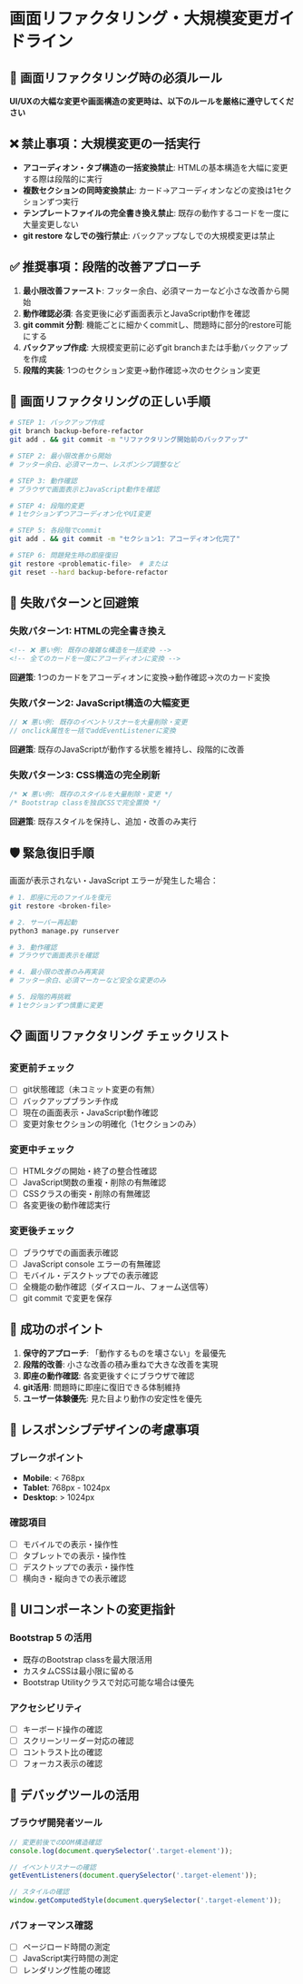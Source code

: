 # 画面リファクタリング・大規模変更ガイドライン

## 🚨 画面リファクタリング時の必須ルール

**UI/UXの大幅な変更や画面構造の変更時は、以下のルールを厳格に遵守してください**

## ❌ 禁止事項：大規模変更の一括実行
- **アコーディオン・タブ構造の一括変換禁止**: HTMLの基本構造を大幅に変更する際は段階的に実行
- **複数セクションの同時変換禁止**: カード→アコーディオンなどの変換は1セクションずつ実行
- **テンプレートファイルの完全書き換え禁止**: 既存の動作するコードを一度に大量変更しない
- **git restore なしでの強行禁止**: バックアップなしでの大規模変更は禁止

## ✅ 推奨事項：段階的改善アプローチ
1. **最小限改善ファースト**: フッター余白、必須マーカーなど小さな改善から開始
2. **動作確認必須**: 各変更後に必ず画面表示とJavaScript動作を確認
3. **git commit 分割**: 機能ごとに細かくcommitし、問題時に部分的restore可能にする
4. **バックアップ作成**: 大規模変更前に必ずgit branchまたは手動バックアップを作成
5. **段階的実装**: 1つのセクション変更→動作確認→次のセクション変更

## 🔄 画面リファクタリングの正しい手順
```bash
# STEP 1: バックアップ作成
git branch backup-before-refactor
git add . && git commit -m "リファクタリング開始前のバックアップ"

# STEP 2: 最小限改善から開始
# フッター余白、必須マーカー、レスポンシブ調整など

# STEP 3: 動作確認
# ブラウザで画面表示とJavaScript動作を確認

# STEP 4: 段階的変更
# 1セクションずつアコーディオン化やUI変更

# STEP 5: 各段階でcommit
git add . && git commit -m "セクション1: アコーディオン化完了"

# STEP 6: 問題発生時の即座復旧
git restore <problematic-file>  # または
git reset --hard backup-before-refactor
```

## 🚫 失敗パターンと回避策

### 失敗パターン1: HTMLの完全書き換え
```html
<!-- ❌ 悪い例: 既存の複雑な構造を一括変換 -->
<!-- 全てのカードを一度にアコーディオンに変換 -->
```
**回避策**: 1つのカードをアコーディオンに変換→動作確認→次のカード変換

### 失敗パターン2: JavaScript構造の大幅変更
```javascript
// ❌ 悪い例: 既存のイベントリスナーを大量削除・変更
// onclick属性を一括でaddEventListenerに変換
```
**回避策**: 既存のJavaScriptが動作する状態を維持し、段階的に改善

### 失敗パターン3: CSS構造の完全刷新
```css
/* ❌ 悪い例: 既存のスタイルを大量削除・変更 */
/* Bootstrap classを独自CSSで完全置換 */
```
**回避策**: 既存スタイルを保持し、追加・改善のみ実行

## 🛡️ 緊急復旧手順
画面が表示されない・JavaScript エラーが発生した場合：

```bash
# 1. 即座に元のファイルを復元
git restore <broken-file>

# 2. サーバー再起動
python3 manage.py runserver

# 3. 動作確認
# ブラウザで画面表示を確認

# 4. 最小限の改善のみ再実装
# フッター余白、必須マーカーなど安全な変更のみ

# 5. 段階的再挑戦
# 1セクションずつ慎重に変更
```

## 📋 画面リファクタリング チェックリスト

### 変更前チェック
- [ ] git状態確認（未コミット変更の有無）
- [ ] バックアップブランチ作成
- [ ] 現在の画面表示・JavaScript動作確認
- [ ] 変更対象セクションの明確化（1セクションのみ）

### 変更中チェック
- [ ] HTMLタグの開始・終了の整合性確認
- [ ] JavaScript関数の重複・削除の有無確認
- [ ] CSSクラスの衝突・削除の有無確認
- [ ] 各変更後の動作確認実行

### 変更後チェック
- [ ] ブラウザでの画面表示確認
- [ ] JavaScript console エラーの有無確認
- [ ] モバイル・デスクトップでの表示確認
- [ ] 全機能の動作確認（ダイスロール、フォーム送信等）
- [ ] git commit で変更を保存

## 🎯 成功のポイント
1. **保守的アプローチ**: 「動作するものを壊さない」を最優先
2. **段階的改善**: 小さな改善の積み重ねで大きな改善を実現
3. **即座の動作確認**: 各変更後すぐにブラウザで確認
4. **git活用**: 問題時に即座に復旧できる体制維持
5. **ユーザー体験優先**: 見た目より動作の安定性を優先

## 📐 レスポンシブデザインの考慮事項

### ブレークポイント
- **Mobile**: < 768px
- **Tablet**: 768px - 1024px
- **Desktop**: > 1024px

### 確認項目
- [ ] モバイルでの表示・操作性
- [ ] タブレットでの表示・操作性
- [ ] デスクトップでの表示・操作性
- [ ] 横向き・縦向きでの表示確認

## 🎨 UIコンポーネントの変更指針

### Bootstrap 5 の活用
- 既存のBootstrap classを最大限活用
- カスタムCSSは最小限に留める
- Bootstrap Utilityクラスで対応可能な場合は優先

### アクセシビリティ
- [ ] キーボード操作の確認
- [ ] スクリーンリーダー対応の確認
- [ ] コントラスト比の確認
- [ ] フォーカス表示の確認

## 🔧 デバッグツールの活用

### ブラウザ開発者ツール
```javascript
// 変更前後でのDOM構造確認
console.log(document.querySelector('.target-element'));

// イベントリスナーの確認
getEventListeners(document.querySelector('.target-element'));

// スタイルの確認
window.getComputedStyle(document.querySelector('.target-element'));
```

### パフォーマンス確認
- [ ] ページロード時間の測定
- [ ] JavaScript実行時間の測定
- [ ] レンダリング性能の確認